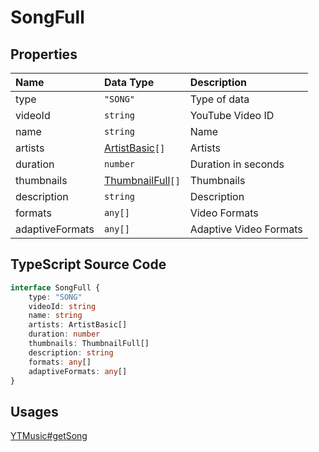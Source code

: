 # SongFull

## Properties

| Name            | Data Type                                 | Description            |
| :-------------- | :---------------------------------------- | :--------------------- |
| type            | `"SONG"`                                  | Type of data           |
| videoId         | `string`                                  | YouTube Video ID       |
| name            | `string`                                  | Name                   |
| artists         | [ArtistBasic](./ArtistBasic.html)`[]`     | Artists                |
| duration        | `number`                                  | Duration in seconds    |
| thumbnails      | [ThumbnailFull](./ThumbnailFull.html)`[]` | Thumbnails             |
| description     | `string`                                  | Description            |
| formats         | `any[]`                                   | Video Formats          |
| adaptiveFormats | `any[]`                                   | Adaptive Video Formats |

## TypeScript Source Code

```ts
interface SongFull {
	type: "SONG"
	videoId: string
	name: string
	artists: ArtistBasic[]
	duration: number
	thumbnails: ThumbnailFull[]
	description: string
	formats: any[]
	adaptiveFormats: any[]
}
```

## Usages

[YTMusic#getSong](../ytmusic/getSong.html)
